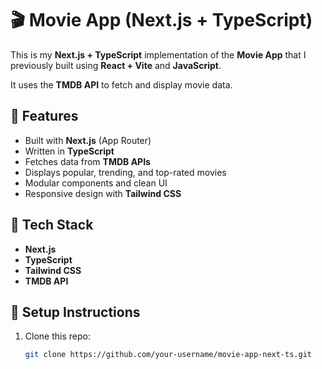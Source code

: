 # 🎬 Movie App (Next.js + TypeScript)

This is my **Next.js + TypeScript** implementation of the **Movie App** that I previously built using **React + Vite** and **JavaScript**.

It uses the **TMDB API** to fetch and display movie data.

## 🚀 Features

- Built with **Next.js** (App Router)
- Written in **TypeScript**
- Fetches data from **TMDB APIs**
- Displays popular, trending, and top-rated movies
- Modular components and clean UI
- Responsive design with **Tailwind CSS**

## 🔧 Tech Stack

- **Next.js**
- **TypeScript**
- **Tailwind CSS**
- **TMDB API**

## 🔑 Setup Instructions

1. Clone this repo:
   ```bash
   git clone https://github.com/your-username/movie-app-next-ts.git
   ```
